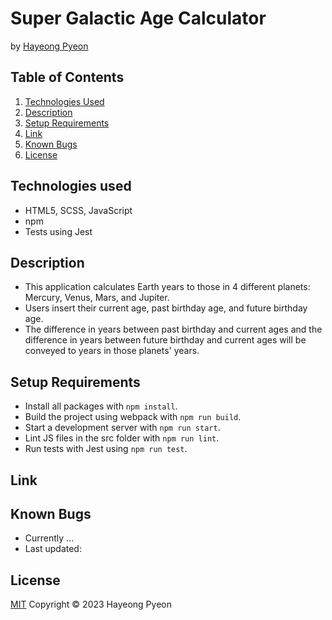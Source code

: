 # Super Galactic Age Calculator
by [Hayeong Pyeon](https://www.hayeong.website)

## Table of Contents

1. [Technologies Used](#technologies-used)
2. [Description](#description)
3. [Setup Requirements](#setup-requirements)
4. [Link](#link)
5. [Known Bugs](#known-bugs)
6. [License](#license)

## Technologies used
- HTML5, SCSS, JavaScript
- npm
- Tests using Jest

## Description
- This application calculates Earth years to those in 4 different planets: Mercury, Venus, Mars, and Jupiter.
- Users insert their current age, past birthday age, and future birthday age. 
- The difference in years between past birthday and current ages and the difference in years between future birthday and current ages will be conveyed to years in those planets' years. 

## Setup Requirements
* Install all packages with `npm install`.
* Build the project using webpack with `npm run build`.
* Start a development server with `npm run start`.
* Lint JS files in the src folder with `npm run lint`.
* Run tests with Jest using `npm run test`.

## Link


## Known Bugs
- Currently ...
- Last updated: 

## License
[MIT](/LICENSE.txt) Copyright © 2023 Hayeong Pyeon